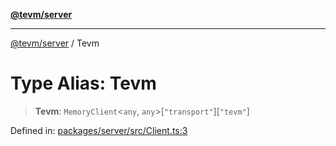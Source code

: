 [**@tevm/server**](../README.md)

***

[@tevm/server](../globals.md) / Tevm

# Type Alias: Tevm

> **Tevm**: `MemoryClient`\<`any`, `any`\>\[`"transport"`\]\[`"tevm"`\]

Defined in: [packages/server/src/Client.ts:3](https://github.com/evmts/tevm-monorepo/blob/main/packages/server/src/Client.ts#L3)
